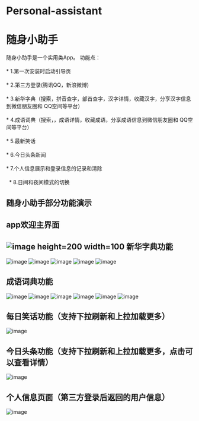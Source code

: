 # Personal-assistant
随身小助手
============
随身小助手是一个实用类App。
功能点：<br>  
    * 1.第一次安装时启动引导页<br>  
    * 2.第三方登录(腾讯QQ，新浪微博)<br>  
    * 3.新华字典（搜索，拼音查字，部首查字，汉字详情，收藏汉字，分享汉字信息到微信朋友圈和 QQ空间等平台）<br>  
    * 4.成语词典（搜索，，成语详情，收藏成语，分享成语信息到微信朋友圈和 QQ空间等平台）<br>  
    * 5.最新笑话<br>  
    * 6.今日头条新闻<br>  
    * 7.个人信息展示和登录信息的记录和清除<br>  
    * 8.日间和夜间模式的切换<br>  

随身小助手部分功能演示
-----------

app欢迎主界面
----------
![image  height=200 width=100](https://github.com/sishuijiekong/Personal-assistant/blob/master/welcome.png)
新华字典功能
----------
![image](https://github.com/sishuijiekong/Personal-assistant/blob/master/zidian.png)
![image](https://github.com/sishuijiekong/Personal-assistant/blob/master/hanzilist.png)
![image](https://github.com/sishuijiekong/Personal-assistant/blob/master/hanzi.png)
![image](https://github.com/sishuijiekong/Personal-assistant/blob/master/sharehanzi2.png)
![image](https://github.com/sishuijiekong/Personal-assistant/blob/master/sharehanzi.png)


成语词典功能
------------
![image](https://github.com/sishuijiekong/Personal-assistant/blob/master/cidian.png)
![image](https://github.com/sishuijiekong/Personal-assistant/blob/master/searchchengyu2.png)
![image](https://github.com/sishuijiekong/Personal-assistant/blob/master/chengyu.png)
![image](https://github.com/sishuijiekong/Personal-assistant/blob/master/sharechengyu1.png)
![image](https://github.com/sishuijiekong/Personal-assistant/blob/master/searchchengyu.png)
![image](https://github.com/sishuijiekong/Personal-assistant/blob/master/nodate.png)

每日笑话功能（支持下拉刷新和上拉加载更多）
----------
![image](https://github.com/sishuijiekong/Personal-assistant/blob/master/joke.png)

今日头条功能（支持下拉刷新和上拉加载更多，点击可以查看详情）
----------
![image](https://github.com/sishuijiekong/Personal-assistant/blob/master/news.png)

个人信息页面（第三方登录后返回的用户信息）
----------
![image](https://github.com/sishuijiekong/Personal-assistant/blob/master/mymessage.png)
